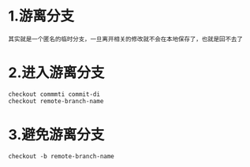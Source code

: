 # 1.游离分支

    其实就是一个匿名的临时分支，一旦离开相关的修改就不会在本地保存了，也就是回不去了

# 2.进入游离分支
    checkout commmti commit-di
    checkout remote-branch-name

# 3.避免游离分支
    checkout -b remote-branch-name